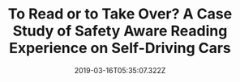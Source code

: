 ---
title: 'To Read or to Take Over? A Case Study of Safety Aware Reading Experience on Self-Driving Cars'
excerpt: 'A Human-Computer Interaction research that explores reading in autonomous cars, and how the placement of text can effect takeover time.'
coverImage: '/assets/img/temple.jpg'
date: '2019-03-16T05:35:07.322Z'
keywords: 'Human Computer Interaction, Unity3D'
ogImage:
  url: '/assets/img/temple.jpg'
---